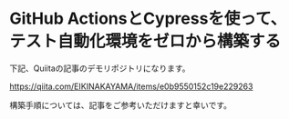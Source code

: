 # GitHub ActionsとCypressを使って、テスト自動化環境をゼロから構築する

下記、Quiitaの記事のデモリポジトリになります。

https://qiita.com/EIKINAKAYAMA/items/e0b9550152c19e229263

構築手順については、記事をご参考いただけますと幸いです。
